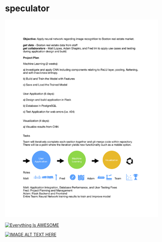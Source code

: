 # speculator

![picture](/img/finalplan.png)


[![Everything Is AWESOME](https://imgur.com/a/vlYUfkd)](https://www.youtube.com/watch?v=K-Yv-UdsmSo "Teamwork")



[![IMAGE ALT TEXT HERE](https://img.youtube.com/vi/K-Yv-UdsmSo/0.jpg)](https://www.youtube.com/watch?v=K-Yv-UdsmSo)

